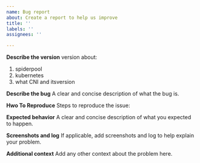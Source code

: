 ```yaml
---
name: Bug report
about: Create a report to help us improve
title: ''
labels: ''
assignees: ''

---
```


**Describe the version**
version about:
1. spiderpool
2. kubernetes
3. what CNI and itsversion


**Describe the bug**
A clear and concise description of what the bug is.

**Hwo To Reproduce**
Steps to reproduce the issue:

**Expected behavior**
A clear and concise description of what you expected to happen.

**Screenshots and log**
If applicable, add screenshots and log to help explain your problem.

**Additional context**
Add any other context about the problem here.
